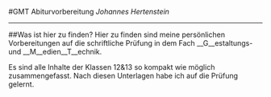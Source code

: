#GMT Abiturvorbereitung
*Johannes Hertenstein*

---

##Was ist hier zu finden?
Hier zu finden sind meine persönlichen Vorbereitungen auf die schriftliche Prüfung in dem Fach __G__estaltungs- und __M__edien__T__echnik.

Es sind alle Inhalte der Klassen 12&13 so kompakt wie möglich zusammengefasst. Nach diesen Unterlagen habe ich auf die Prüfung gelernt.